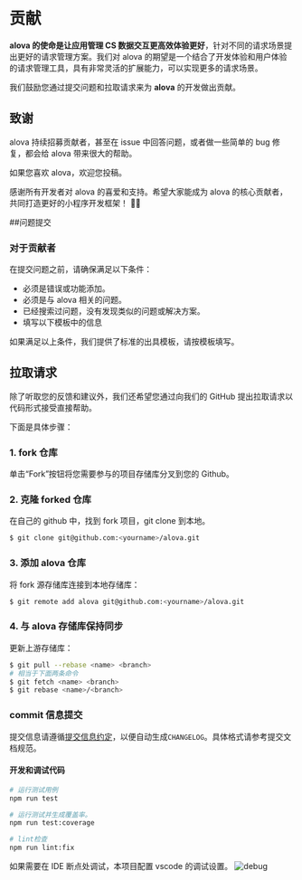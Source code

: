 # 贡献

**alova 的使命是让应用管理 CS 数据交互更高效体验更好**，针对不同的请求场景提出更好的请求管理方案。我们对 alova 的期望是一个结合了开发体验和用户体验的请求管理工具，具有非常灵活的扩展能力，可以实现更多的请求场景。

我们鼓励您通过提交问题和拉取请求来为 **alova** 的开发做出贡献。

## 致谢

alova 持续招募贡献者，甚至在 issue 中回答问题，或者做一些简单的 bug 修复，都会给 alova 带来很大的帮助。

如果您喜欢 alova，欢迎您投稿。

感谢所有开发者对 alova 的喜爱和支持。希望大家能成为 alova 的核心贡献者，共同打造更好的小程序开发框架！ 🍾🎉

##问题提交

### 对于贡献者

在提交问题之前，请确保满足以下条件：

- 必须是错误或功能添加。
- 必须是与 alova 相关的问题。
- 已经搜索过问题，没有发现类似的问题或解决方案。
- 填写以下模板中的信息

如果满足以上条件，我们提供了标准的出具模板，请按模板填写。

## 拉取请求

除了听取您的反馈和建议外，我们还希望您通过向我们的 GitHub 提出拉取请求以代码形式接受直接帮助。

下面是具体步骤：

### 1. fork 仓库

单击“Fork”按钮将您需要参与的项目存储库分叉到您的 Github。

### 2. 克隆 forked 仓库

在自己的 github 中，找到 fork 项目，git clone 到本地。

```bash
$ git clone git@github.com:<yourname>/alova.git
```

### 3. 添加 alova 仓库

将 fork 源存储库连接到本地存储库：

```bash
$ git remote add alova git@github.com:<yourname>/alova.git
```

### 4. 与 alova 存储库保持同步

更新上游存储库：

```bash
$ git pull --rebase <name> <branch>
# 相当于下面两条命令
$ git fetch <name> <branch>
$ git rebase <name>/<branch>
```

### commit 信息提交

提交信息请遵循[提交信息约定](./CONTRIBUTING_COMMIT.md)，以便自动生成`CHANGELOG`。具体格式请参考提交文档规范。

#### 开发和调试代码

```bash
# 运行测试用例
npm run test

# 运行测试并生成覆盖率。
npm run test:coverage

# lint检查
npm run lint:fix
```

如果需要在 IDE 断点处调试，本项目配置 vscode 的调试设置。
![debug](https://user-images.githubusercontent.com/29848971/202136129-6a3befd0-87ac-4572-b9a4-9289cd4c4830.png)
